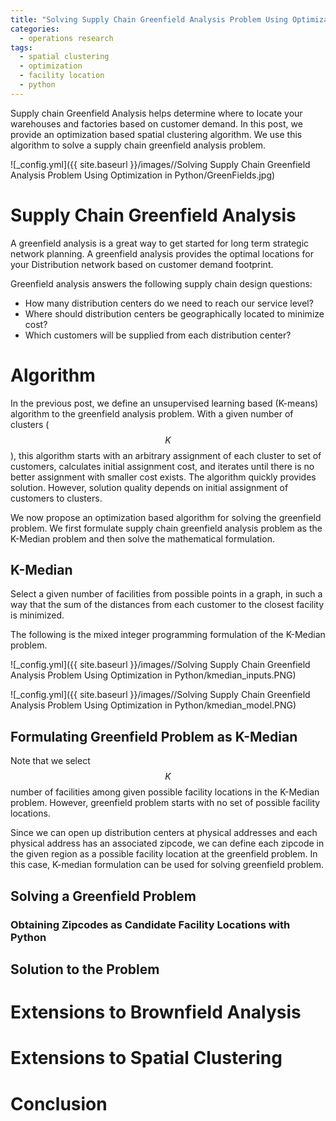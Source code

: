 ```yaml
---
title: "Solving Supply Chain Greenfield Analysis Problem Using Optimization in Python"
categories:
  - operations research
tags:
  - spatial clustering
  - optimization
  - facility location
  - python
--- 
```


Supply chain Greenfield Analysis helps 
determine where to locate your warehouses and factories based on
customer demand. In this post,
we provide an optimization based spatial clustering algorithm. 
We use this algorithm to solve a supply chain greenfield analysis 
problem.

![_config.yml]({{ site.baseurl }}/images//Solving Supply Chain Greenfield Analysis Problem Using Optimization in Python/GreenFields.jpg)

# Supply Chain Greenfield Analysis

A greenfield analysis is a great way to get started for 
long term strategic network planning. 
A greenfield analysis provides the optimal locations 
for your Distribution network based on customer demand footprint.

Greenfield analysis answers the following supply chain design questions:

- How many distribution centers do we need to reach our service level?
- Where should distribution centers be geographically located to minimize cost?
- Which customers will be supplied from each distribution center?

# Algorithm

In the previous post, we define an unsupervised learning
based (K-means) algorithm to the greenfield analysis problem. With a given
number of clusters ($$K$$), this
algorithm starts with an arbitrary assignment of each cluster
to set of customers, calculates initial assignment cost, 
and iterates until there is no better assignment with smaller cost 
exists. The algorithm quickly provides solution. However, solution
quality depends on initial assignment of customers to clusters.

We now propose an optimization based algorithm for solving the greenfield
problem. We first formulate supply chain greenfield analysis 
problem as the K-Median problem and then solve the mathematical formulation.

## K-Median

Select a given number of facilities from possible points in a graph, 
in such a way that the sum of the distances 
from each customer to the closest facility is minimized.

The following is the mixed integer programming formulation 
of the K-Median problem.

![_config.yml]({{ site.baseurl }}/images//Solving Supply Chain Greenfield Analysis Problem Using Optimization in Python/kmedian_inputs.PNG)



![_config.yml]({{ site.baseurl }}/images//Solving Supply Chain Greenfield Analysis Problem Using Optimization in Python/kmedian_model.PNG)


## Formulating Greenfield Problem as K-Median

Note that we select $$K$$ number of facilities among given
possible facility locations in the K-Median problem. 
However, greenfield
problem starts with no set of possible facility locations.

Since we can open up distribution centers at physical addresses
and each physical address has an associated zipcode, we can define
each zipcode in the given region 
as a possible facility location at the greenfield problem. In this case,
K-median formulation can be used for solving greenfield problem.

## Solving a Greenfield Problem

### Obtaining Zipcodes as Candidate Facility Locations with Python

## Solution to the Problem


# Extensions to Brownfield Analysis


# Extensions to Spatial Clustering

# Conclusion

